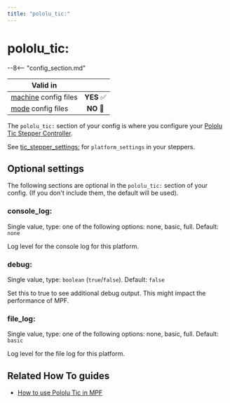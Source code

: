 ```yaml
---
title: "pololu_tic:"
---
```


# pololu_tic:


--8<-- "config_section.md"

| Valid in | |
|-----|:----:|
|[machine](instructions/machine_config.md) config files |**YES** :white_check_mark:|
|[mode](instructions/mode_config.md) config files|**NO** :no_entry_sign:|

The `pololu_tic:` section of your config is where you configure your
[Pololu Tic Stepper Controller](../hardware/pololu_tic.md).

See [tic_stepper_settings:](tic_stepper_settings.md) for `platform_settings` in your steppers.

## Optional settings

The following sections are optional in the `pololu_tic:` section of your
config. (If you don't include them, the default will be used).

### console_log:

Single value, type: one of the following options: none, basic, full.
Default: `none`

Log level for the console log for this platform.

### debug:

Single value, type: `boolean` (`true`/`false`). Default: `false`

Set this to true to see additional debug output. This might impact the
performance of MPF.

### file_log:

Single value, type: one of the following options: none, basic, full.
Default: `basic`

Log level for the file log for this platform.

## Related How To guides

* [How to use Pololu Tic in MPF](../hardware/pololu_tic.md)

